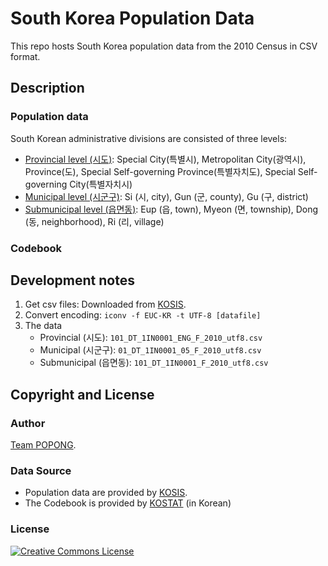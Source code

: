 South Korea Population Data
===========================

This repo hosts South Korea population data from the 2010 Census in CSV format.

## Description

### Population data 
South Korean administrative divisions are consisted of three levels:

- [Provincial level (시도)](http://en.wikipedia.org/wiki/Administrative_divisions_of_South_Korea#Provincial_level_divisions): Special City(특별시), Metropolitan City(광역시), Province(도), Special Self-governing Province(특별자치도), Special Self-governing City(특별자치시)
- [Municipal level (시군구)](http://en.wikipedia.org/wiki/Administrative_divisions_of_South_Korea#Municipal_level_divisions): Si (시, city), Gun (군, county), Gu (구, district)
- [Submunicipal level (읍면동)](http://en.wikipedia.org/wiki/Administrative_divisions_of_South_Korea#Submunicipal_level_divisions): Eup (읍, town), Myeon (면, township), Dong (동, neighborhood), Ri (리, village)

### Codebook

## Development notes

1. Get csv files: Downloaded from [KOSIS](http://kosis.kr/abroad/abroad_01List.jsp).
2. Convert encoding: `iconv -f EUC-KR -t UTF-8 [datafile]`
3. The data
    - Provincial (시도): `101_DT_1IN0001_ENG_F_2010_utf8.csv`
    - Municipal (시군구): `01_DT_1IN0001_05_F_2010_utf8.csv`
    - Submunicipal (읍면동): `101_DT_1IN0001_F_2010_utf8.csv`

## Copyright and License

### Author
[Team POPONG](http://en.popong.com).

### Data Source
- Population data are provided by [KOSIS](http://kosis.kr/abroad/abroad_01List.jsp).
- The Codebook is provided by [KOSTAT](http://kostat.go.kr/kssc/board_notice/BoardAction.do?method=view&board_id=3&seq=8&num=8&parent_num=0&page=2&sdate=&edate=&search_mode=&keyword=&position=&catgrp=kssc&catid1=kssc06&catid2=&catid3=&catid4=#startHeader) (in Korean)

### License
<a rel="license" href="http://creativecommons.org/licenses/by/3.0/"><img alt="Creative Commons License" style="border-width:0" src="http://i.creativecommons.org/l/by/3.0/88x31.png" /></a>
